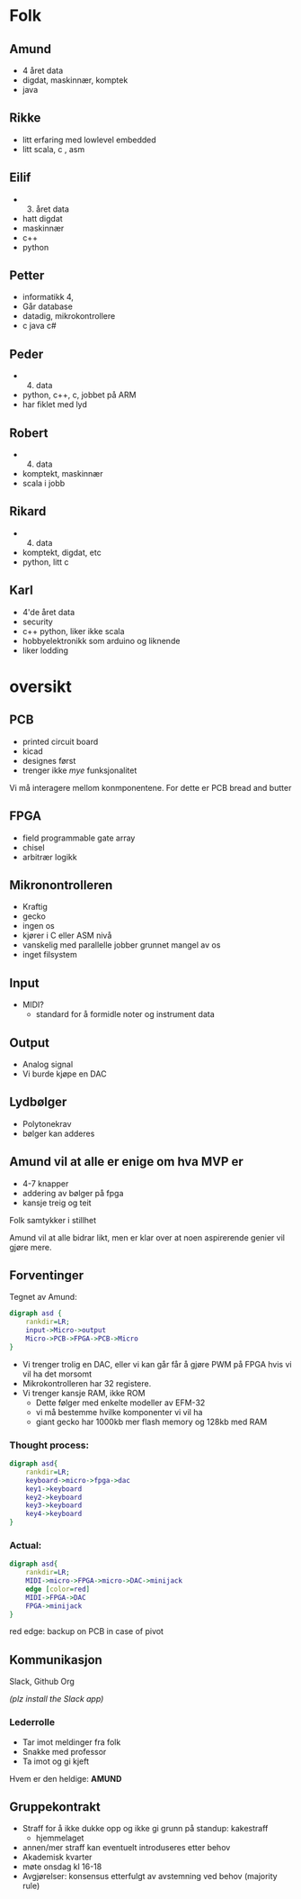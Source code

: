# Folk

## Amund

- 4 året data
- digdat, maskinnær, komptek
- java

## Rikke

- litt erfaring med lowlevel embedded
- litt scala, c , asm

## Eilif

- 3. året data
- hatt digdat
- maskinnær
- c++
- python

## Petter

- informatikk 4,
- Går database
- datadig, mikrokontrollere
- c java c#

## Peder

- 4. data
- python, c++, c, jobbet på ARM
- har fiklet med lyd

## Robert

- 4. data
- komptekt, maskinnær
- scala i jobb

## Rikard

- 4. data
- komptekt, digdat, etc
- python, litt c

## Karl

- 4'de året data
- security
- c++ python, liker ikke scala
- hobbyelektronikk som arduino og liknende
- liker lodding


# oversikt

## PCB


- printed circuit board
- kicad
- designes først
- trenger ikke *mye* funksjonalitet


Vi må interagere mellom konmponentene. For dette er PCB bread and butter


## FPGA

- field programmable gate array
- chisel
- arbitrær logikk

## Mikronontrolleren

- Kraftig
- gecko
- ingen os
- kjører i C eller ASM nivå
- vanskelig med parallelle jobber grunnet mangel av os
- inget filsystem

## Input

- MIDI?
	- standard for å formidle noter og instrument data

## Output

- Analog signal
- Vi burde kjøpe en DAC

## Lydbølger

- Polytonekrav
- bølger kan adderes


## Amund vil at alle er enige om hva MVP er 

- 4-7 knapper
- addering av bølger på fpga
- kansje treig og teit

Folk samtykker i stillhet

Amund vil at alle bidrar likt, men er klar over at noen aspirerende genier vil gjøre mere.


## Forventinger

Tegnet av Amund:

```dot
digraph asd {
	rankdir=LR;
	input->Micro->output
	Micro->PCB->FPGA->PCB->Micro
}
```

- Vi trenger trolig en DAC, eller vi kan går får å gjøre PWM på FPGA hvis vi vil ha det morsomt
- Mikrokontrolleren har 32 registere.
- Vi trenger kansje RAM, ikke ROM
  - Dette følger med enkelte modeller av EFM-32
  - vi må bestemme hvilke komponenter vi vil ha
  - giant gecko har 1000kb mer flash memory og 128kb med RAM

### Thought process:

```dot
digraph asd{
	rankdir=LR;
	keyboard->micro->fpga->dac
	key1->keyboard
	key2->keyboard
	key3->keyboard
	key4->keyboard
}
```

### Actual:

```dot
digraph asd{
	rankdir=LR;
	MIDI->micro->FPGA->micro->DAC->minijack
	edge [color=red]
	MIDI->FPGA->DAC
	FPGA->minijack
}
```

red edge: backup on PCB in case of pivot

## Kommunikasjon

Slack, Github Org

*(plz install the Slack app)*


### Lederrolle

- Tar imot meldinger fra folk
- Snakke med professor
- Ta imot og gi kjeft

Hvem er den heldige: **AMUND**

## Gruppekontrakt

- Straff for å ikke dukke opp og ikke gi grunn på standup: kakestraff
  - hjemmelaget
- annen/mer straff kan eventuelt introduseres etter behov
- Akademisk kvarter
- møte onsdag kl 16-18
- Avgjørelser: konsensus etterfulgt av avstemning ved behov (majority rule)
